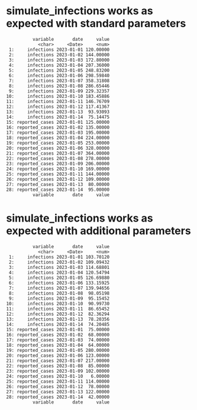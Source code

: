 # simulate_infections works as expected with standard parameters

              variable       date     value
                <char>     <Date>     <num>
     1:     infections 2023-01-01 120.00000
     2:     infections 2023-01-02 144.00000
     3:     infections 2023-01-03 172.80000
     4:     infections 2023-01-04 207.36000
     5:     infections 2023-01-05 248.83200
     6:     infections 2023-01-06 298.59840
     7:     infections 2023-01-07 358.31808
     8:     infections 2023-01-08 286.65446
     9:     infections 2023-01-09 229.32357
    10:     infections 2023-01-10 183.45886
    11:     infections 2023-01-11 146.76709
    12:     infections 2023-01-12 117.41367
    13:     infections 2023-01-13  93.93093
    14:     infections 2023-01-14  75.14475
    15: reported_cases 2023-01-01 125.00000
    16: reported_cases 2023-01-02 135.00000
    17: reported_cases 2023-01-03 195.00000
    18: reported_cases 2023-01-04 224.00000
    19: reported_cases 2023-01-05 253.00000
    20: reported_cases 2023-01-06 328.00000
    21: reported_cases 2023-01-07 364.00000
    22: reported_cases 2023-01-08 278.00000
    23: reported_cases 2023-01-09 206.00000
    24: reported_cases 2023-01-10 169.00000
    25: reported_cases 2023-01-11 144.00000
    26: reported_cases 2023-01-12 109.00000
    27: reported_cases 2023-01-13  80.00000
    28: reported_cases 2023-01-14  95.00000
              variable       date     value

# simulate_infections works as expected with additional parameters

              variable       date     value
                <char>     <Date>     <num>
     1:     infections 2023-01-01 103.70120
     2:     infections 2023-01-02 109.09432
     3:     infections 2023-01-03 114.68801
     4:     infections 2023-01-04 120.54794
     5:     infections 2023-01-05 126.69880
     6:     infections 2023-01-06 133.15925
     7:     infections 2023-01-07 139.94656
     8:     infections 2023-01-08  98.05198
     9:     infections 2023-01-09  95.15452
    10:     infections 2023-01-10  90.99730
    11:     infections 2023-01-11  86.65452
    12:     infections 2023-01-12  82.36294
    13:     infections 2023-01-13  78.20356
    14:     infections 2023-01-14  74.20485
    15: reported_cases 2023-01-01  75.00000
    16: reported_cases 2023-01-02  68.00000
    17: reported_cases 2023-01-03  74.00000
    18: reported_cases 2023-01-04  64.00000
    19: reported_cases 2023-01-05 280.00000
    20: reported_cases 2023-01-06 123.00000
    21: reported_cases 2023-01-07 217.00000
    22: reported_cases 2023-01-08  85.00000
    23: reported_cases 2023-01-09 102.00000
    24: reported_cases 2023-01-10   6.00000
    25: reported_cases 2023-01-11 114.00000
    26: reported_cases 2023-01-12  78.00000
    27: reported_cases 2023-01-13 122.00000
    28: reported_cases 2023-01-14  42.00000
              variable       date     value

